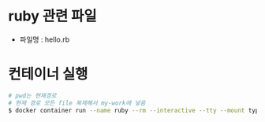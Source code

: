 # ruby 관련 파일
- 파일명 : hello.rb

# 컨테이너 실행
```bash
# pwd는 현재경로
# 현재 경로 모든 file 복제해서 my-work에 넣음
$ docker container run --name ruby --rm --interactive --tty --mount type=bind,source="$(pwd)",destination=/my-work ruby:3.3.4 bash
```

